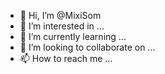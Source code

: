 - 👋 Hi, I’m @MixiSom
- 👀 I’m interested in ...
- 🌱 I’m currently learning ...
- 💞️ I’m looking to collaborate on ...
- 📫 How to reach me ...

<!---
MixiSom/MixiSom is a ✨ special ✨ repository because its `README.md` (this file) appears on your GitHub profile.
You can click the Preview link to take a look at your changes.
--->
